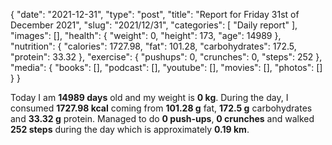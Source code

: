 {
    "date": "2021-12-31",
    "type": "post",
    "title": "Report for Friday 31st of December 2021",
    "slug": "2021\/12\/31",
    "categories": [
        "Daily report"
    ],
    "images": [],
    "health": {
        "weight": 0,
        "height": 173,
        "age": 14989
    },
    "nutrition": {
        "calories": 1727.98,
        "fat": 101.28,
        "carbohydrates": 172.5,
        "protein": 33.32
    },
    "exercise": {
        "pushups": 0,
        "crunches": 0,
        "steps": 252
    },
    "media": {
        "books": [],
        "podcast": [],
        "youtube": [],
        "movies": [],
        "photos": []
    }
}

Today I am <strong>14989 days</strong> old and my weight is <strong>0 kg</strong>. During the day, I consumed <strong>1727.98 kcal</strong> coming from <strong>101.28 g</strong> fat, <strong>172.5 g</strong> carbohydrates and <strong>33.32 g</strong> protein. Managed to do <strong>0 push-ups</strong>, <strong>0 crunches</strong> and walked <strong>252 steps</strong> during the day which is approximately <strong>0.19 km</strong>.